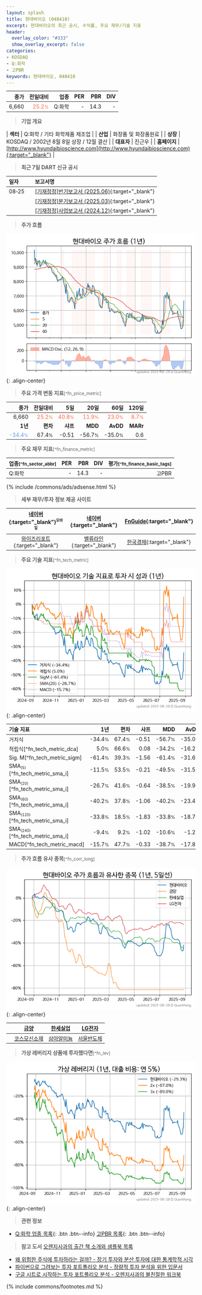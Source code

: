 ```yaml
---
layout: splash
title: 현대바이오 (048410)
excerpt: 현대바이오의 최근 공시, 수익률, 주요 재무/기술 지표
header:
  overlay_color: "#333"
  show_overlay_excerpt: false
categories:
- KOSDAQ
- Q:화학
- 고PBR
keywords: 현대바이오, 048410
---
```


| **종가** | **전일대비** | **업종** | **PER** | **PBR** | **DIV** |
| -------: | -----------: | -------: | ------: | ------: | ------: |
| 6,660 | <span style="color: tomato">25.2<small>%</small></span> | Q:화학 | - | 14.3 | - |

<!-- more -->


> **기업 개요**<a id="company"></a>

| <span style="white-space:nowrap;">**섹터**</span> | Q:화학 / 기타 화학제품 제조업 |
| <span style="white-space:nowrap;">**산업**</span> | 화장품 및 화장품원료 |
| <span style="white-space:nowrap;">**상장**</span> | KOSDAQ / 2002년 8월 8일 상장 / 12월 결산 |
| <span style="white-space:nowrap;">**대표자**</span> | 진근우 |
| <span style="white-space:nowrap;">**홈페이지**</span> | [http://www.hyundaibioscience.com](http://www.hyundaibioscience.com){:target="_blank"} |


> **최근 7일 DART 신규 공시**<a id="dart"></a>

| **일자** |      | **보고서명** |
| :------- | :--- | :----------- |
| 08&#x2011;25 | | [[기재정정]반기보고서 (2025.06)](https://dart.fss.or.kr/dsaf001/main.do?rcpNo=20250825000459){:target="_blank"} |
|  | | [[기재정정]분기보고서 (2025.03)](https://dart.fss.or.kr/dsaf001/main.do?rcpNo=20250825000458){:target="_blank"} |
|  | | [[기재정정]사업보고서 (2024.12)](https://dart.fss.or.kr/dsaf001/main.do?rcpNo=20250825000453){:target="_blank"} |


> **주가 흐름**<a id="price"></a>

![048410](/stock/images/048410.png){: .align-center}


> **주요 가격 변동 지표**<small>[^fn_price_metric]</small>

| **종가** | **전일대비** | **5일** | **20일** | **60일** | **120일** |
| -------: | -----------: | ------: | -------: | -------: | --------: |
| 6,660 | <span style="color: tomato">25.2<small>%</small></span> | <span style="color: tomato">40.8<small>%</small></span> | <span style="color: tomato">11.9<small>%</small></span> | <span style="color: tomato">23.0<small>%</small></span> | <span style="color: tomato">8.7<small>%</small></span> |
| **1년** | **편차** | **샤프** | **MDD** | **AvDD** | **MARr** |
| <span style="color: cornflowerblue">-34.4<small>%</small></span> | 67.4<small>%</small> | -0.51 | -56.7<small>%</small> | -35.0<small>%</small> | 0.6 |


> **주요 재무 지표**<small>[^fn_finance_metric]</small>

| **업종**<small>[^fn_sector_abbr]</small> | **PER** | **PBR** | **DIV** | **평가**<small>[^fn_finance_basic_tags]</small> |
| :--------------------------------------- | ------: | ------: | ------: | ----------------------------------------------: |
| Q:화학 | - | 14.3 | - | 고PBR |



{% include /commons/ads/adsense.html %}

> **세부 재무/투자 정보 제공 사이트**

| [네이버](https://m.stock.naver.com/domestic/stock/048410/finance/summary){:target="_blank"}<sup><small>모바일</small></sup> | [네이버](https://finance.naver.com/item/coinfo.naver?code=048410){:target="_blank"} | [FnGuide](https://comp.fnguide.com/SVO2/ASP/SVD_Invest.asp?gicode=A048410&MenuYn=Y){:target="_blank"} |
| :---: | :---: | :---: |
| [와이즈리포트](https://comp.wisereport.co.kr/company/c1040001.aspx?cmp_cd=048410){:target="_blank"} | [밸류라인](https://www.valueline.co.kr/finance/summary/048410){:target="_blank"} | [한국경제](https://markets.hankyung.com/stock/048410/financial-summary){:target="_blank"} |


> **주요 기술 지표**<small>[^fn_tech_metric]</small>


![048410](/stock/images/048410_tech.png){: .align-center}

| **기술 지표** | **1년** | **편차** | **샤프** | **MDD** | **AvDD** |
| :------------ | ------: | -----------: | -------: | ------: | -------: |
| 거치식 | -34.4<small>%</small> | 67.4<small>%</small> | -0.51 | -56.7<small>%</small> | -35.0<small>%</small> |
| 적립식[^fn_tech_metric_dca] | 5.0<small>%</small> | 66.6<small>%</small> | 0.08 | -34.2<small>%</small> | -16.2<small>%</small> |
| Sig. M[^fn_tech_metric_sigm] | -61.4<small>%</small> | 39.3<small>%</small> | -1.56 | -61.4<small>%</small> | -31.6<small>%</small> |
| SMA<small><sub>(5)</sub></small>[^fn_tech_metric_sma_i] | -11.5<small>%</small> | 53.5<small>%</small> | -0.21 | -49.5<small>%</small> | -31.5<small>%</small> |
| SMA<small><sub>(20)</sub></small>[^fn_tech_metric_sma_i] | -26.7<small>%</small> | 41.6<small>%</small> | -0.64 | -38.5<small>%</small> | -19.9<small>%</small> |
| SMA<small><sub>(60)</sub></small>[^fn_tech_metric_sma_i] | -40.2<small>%</small> | 37.8<small>%</small> | -1.06 | -40.2<small>%</small> | -23.4<small>%</small> |
| SMA<small><sub>(120)</sub></small>[^fn_tech_metric_sma_i] | -33.8<small>%</small> | 18.5<small>%</small> | -1.83 | -33.8<small>%</small> | -18.7<small>%</small> |
| SMA<small><sub>(240)</sub></small>[^fn_tech_metric_sma_i] | -9.4<small>%</small> | 9.2<small>%</small> | -1.02 | -10.6<small>%</small> | -1.2<small>%</small> |
| MACD[^fn_tech_metric_macd] | -15.7<small>%</small> | 47.7<small>%</small> | -0.33 | -38.7<small>%</small> | -17.8<small>%</small> |


> **주가 흐름 유사 종목**<a id="corr"></a><small>[^fn_corr_long]</small>

![048410](/stock/images/048410_corr.png){: .align-center}

|       | [금양](/001570/) | [한세실업](/105630/) | [LG전자](/066570/) |
| :---: | :------------------------------------: | :------------------------------------: | :------------------------------------: |
|       | [코스모신소재](/005070/) | [삼아알미늄](/006110/) | [서울반도체](/046890/) |


> **가상 레버리지 상품에 투자했다면**<a id="2x"></a><small>[^fn_lev]</small>

![048410](/stock/images/048410_2x.png){: .align-center}


> **관련 정보**

- [Q:화학 업종 목록](/stats/sector/kosdaq_업종_화학_종목/){: .btn .btn--info} [고PBR 목록](/fn/fn_high_pbr/){: .btn .btn--info}

> **참고 도서** [오렌지사과의 출간 책 소개와 샘플북 목록](https://kongdori.tistory.com/691)

- [왜 위험한 주식에 투자하라는 걸까? - 장기 투자와 분산 투자에 대한 통계학적 시각](https://kongdori.tistory.com/421)
- [파이썬으로 그려보는 투자 포트폴리오 분석  - 정량적 투자 분석을 위한 입문서](https://kongdori.tistory.com/643)
- [구글 시트로 시작하는 투자 포트폴리오 분석 - 오렌지사과의 불친절한 워크북](https://kongdori.tistory.com/449)


{% include commons/footnotes.md %}